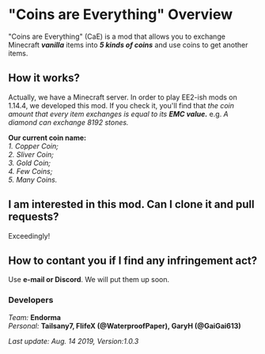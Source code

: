 # "Coins are Everything" Overview
   "Coins are Everything" (CaE) is a mod that allows you to exchange Minecraft ***vanilla*** items into ***5 kinds of coins*** and use coins to get another items. 

## How it works?
   Actually, we have a Minecraft server. In order to play EE2-ish mods on 1.14.4, we developed this mod. If you check it, you'll find that *the coin amount that every item exchanges is equal to its **EMC value.*** e.g. *A diamond can exchange 8192 stones.*  

   **Our current coin name:**  
        *1. Copper Coin;  
        2. Sliver Coin;  
        3. Gold Coin;  
        4. Few Coins;  
        5. Many Coins.*

## I am interested in this mod. Can I clone it and pull requests?
   Exceedingly!

## How to contant you if I find any infringement act?
   Use **e-mail or Discord**. We will put them up soon.
   
### Developers
   *Team:* **Endorma**  
   *Personal:* **Tailsany7, FlifeX (@WaterproofPaper), GaryH (@GaiGai613)**  
   
*Last update: Aug. 14 2019, Version:1.0.3*
